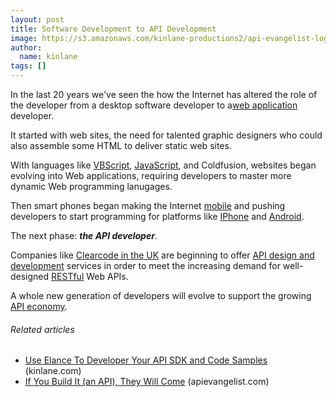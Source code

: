 ```yaml
---
layout: post
title: Software Development to API Development
image: https://s3.amazonaws.com/kinlane-productions2/api-evangelist-logos/api-evangelist-butterfly-vertical.png
author:
  name: kinlane
tags: []
---
```

In the last 20 years we've seen the how the Internet has altered the role of the developer from a desktop software developer to a[web application](http://www.kinlane.com/category/application/) developer.

It started with web sites, the need for talented graphic designers who could also assemble some HTML to deliver static web sites.

With languages like [VBScript](http://en.wikipedia.org/wiki/VBScript "VBScript"), [JavaScript](http://www.kinlane.com/category/javascript/), and Coldfusion, websites began evolving into Web applications, requiring developers to master more dynamic Web programming lanugages.

Then smart phones began making the Internet [mobile](http://www.kinlane.com/category/mobile/) and pushing developers to start programming for platforms like [IPhone](http://www.kinlane.com/category/mobile/iphone/) and [Android](http://www.kinlane.com/category/mobile/android/).

The next phase: **_the API developer_**.

Companies like [Clearcode in the UK](http://clearcode.cc/offer/api/ "Clearcode API Design") are beginning to offer [API design and development](http://clearcode.cc/offer/api/ "API Design and Development") services in order to meet the increasing demand for well-designed [RESTful](http://en.wikipedia.org/wiki/Representational_State_Transfer "Representational State Transfer") Web APIs.

A whole new generation of developers will evolve to support the growing [API economy](http://apievangelist.com/2011/01/19/the-new-api-economy/ "API Economy").

###### Related articles

*   [Use Elance To Developer Your API SDK and Code Samples](http://www.kinlane.com/2011/02/use-elance-your-api-sdk-and-code-samples/) (kinlane.com)
*   [If You Build It (an API), They Will Come](http://apievangelist.com/2011/02/28/if-you-build-it-they-will-come/) (apievangelist.com)
